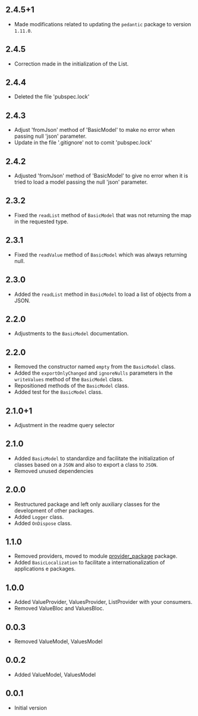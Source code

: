 ## 2.4.5+1

* Made modifications related to updating the `pedantic` package to version `1.11.0`.

## 2.4.5

* Correction made in the initialization of the List.

## 2.4.4

* Deleted the file 'pubspec.lock'

## 2.4.3

* Adjust 'fromJson' method of 'BasicModel' to make no error when passing null 'json' parameter.
* Update in the file '.gitignore' not to comit 'pubspec.lock'

## 2.4.2

* Adjusted 'fromJson' method of 'BasicModel' to give no error when it is tried to load a model passing the null 'json' parameter.

## 2.3.2

* Fixed the `readList` method of `BasicModel` that was not returning the map in the requested type.

## 2.3.1

* Fixed the `readValue` method of `BasicModel` which was always returning null.

## 2.3.0

* Added the `readList` method in `BasicModel` to load a list of objects from a JSON.

## 2.2.0

* Adjustments to the `BasicModel` documentation.

## 2.2.0

* Removed the constructor named `empty` from the `BasicModel` class.
* Added the `exportOnlyChanged` and `ignoreNulls` parameters in the `writeValues` method of the `BasicModel` class.
* Repositioned methods of the `BasicModel` class.
* Added test for the `BasicModel` class.

## 2.1.0+1

* Adjustment in the readme query selector

## 2.1.0

* Added `BasicModel` to standardize and facilitate the initialization of classes based on a `JSON` and also to export a class to `JSON`.
* Removed unused dependencies

## 2.0.0

* Restructured package and left only auxiliary classes for the development of other packages.
* Added `Logger` class.
* Added `OnDispose` class.

## 1.1.0

* Removed providers, moved to module [provider_package](https://github.com/ricardocrescenti/flutter-module-provider) package.
* Added `BasicLocalization` to facilitate a internationalization of applications e packages.

## 1.0.0

* Added ValueProvider, ValuesProvider, ListProvider with your consumers.
* Removed ValueBloc and ValuesBloc.

## 0.0.3

* Removed ValueModel, ValuesModel

## 0.0.2

* Added ValueModel, ValuesModel

## 0.0.1

* Initial version